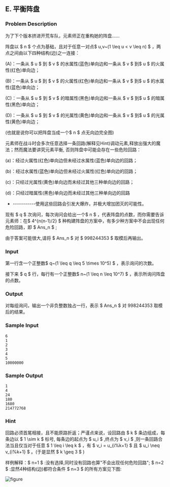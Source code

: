 ## E. 平衡阵盘

### Problem Description

为了下个版本挤进开荒车队，元素师正在重构她的阵盘......

阵盘以 $ n $ 个点为基础，且对于任意一对点$ u,v~(1 \leq u < v \leq n) $ ，两点之间由以下四种结构(边)之一连接：

(A)：一条从 $ u $ 到 $ v $ 的水属性(蓝色)单向边和一条从 $ v $ 到$ u $ 的火属性(红色)单向边；

(B)：一条从 $ u $ 到 $ v $ 的火属性(红色)单向边和一条从 $ v $ 到$ u $ 的水属性(蓝色)单向边；

(C)：一条从 $ u $ 到 $ v $ 的暗属性(黑色)单向边和一条从 $ v $ 到$ u $ 的暗属性(黑色)单向边；

(D)：一条从 $ u $ 到 $ v $ 的光属性(黄色)单向边和一条从 $ v $ 到$ u $ 的光属性(黄色)单向边；

(也就是说你可以把阵盘当成一个$ n $ 点无向边完全图)

元素师在战斗时会多次任意选择一条回路(解释见Hint)调动元素,释放出强大的魔法；然而魔法要讲究元素平衡,
否则阵盘中可能会存在一些危险回路：

(a)：经过火属性(红色)单向边但未经过水属性(蓝色)单向边的回路；

(b)：经过水属性(蓝色)单向边但未经过火属性(红色)单向边的回路；

(c)：只经过光属性(黄色)单向边而未经过其他三种单向边的回路；

(d)：只经过暗属性(黑色)单向边而未经过其他三种单向边的回路
- -----------使用这些回路会引发大爆炸，并极大增加团灭的可能性。

现有 $ q $ 次询问，每次询问会给出一个$ n $ ，代表阵盘的点数，而你需要告诉元素师：在$ 4^{n(n-1)/2} $ 种构建阵盘的方案中，有多少种方案中不会出现任何危险回路，即 $ Ans_n $ ;

由于答案可能很大,请将 $ Ans_n $ 对 $ 998244353 $ 取模后再输出。

### Input

第一行含一个正整数$ q~(1 \leq q \leq 5 \times 10^5) $ ，表示询问的次数。

接下来 $ q $ 行，每行有一个正整数$ n~(1 \leq n \leq 10^7) $ ，表示所询问阵盘的点数。

### Output

对每组询问，输出一个非负整数独占一行，表示 $ Ans_n $ 对 $998244353$ 取模后的结果。

### Sample Input

```plain
6
1
2
3
4
5
10000000
```

### Sample Output

```plain
1
4
24
180
1680
214772768
```

### Hint

回路必须首尾相接，且不能原路折返；严谨点来说，设回路由 $ k $ 条边组成，每条边以 $ 1 \sim k $ 标号, 每条边的起点为 $ u_i $ ,终点为 $ v_i $ ,则一条回路合法当且仅当对于任意 $ 1 \leq i \leq k $ ，有 $ v_i = u_{i\%k+1} $ 且 $ u_i \neq v_{i\%k+1} $ 。(于是显然 $ k \geq 3  $ )

样例解释：$ n=1 $ :没有选择,同时没有回路也算\"不会出现任何危险回路\"; $ n=2 $ :显然4种结构(边)都符合条件 $ n=3 $ 的所有方案见下图:

![figure](../../../data/images/C1174-1005-1.png)

